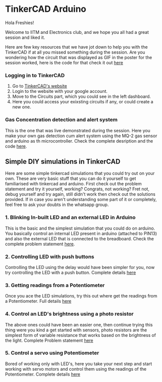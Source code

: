 # TinkerCAD Arduino

Hola Freshies!         

Welcome to IITM and Electronics club, and we hope you all had a great session and liked it.

Here are few key resources that we have jot down to help you with the TinkerCAD if at all you missed something during the session. Are you wondering how the circuit that was displayed as GIF in the poster for the session worked, here is the code for that check it out [here](https://github.com/CFI-Electronics-Club/TinkerCAD_Arduino/blob/main/%22Hello%20Freshies%22%20Circuit.md)

### Logging in to TinkerCAD
1. Go to [TinkerCAD's website](https://www.tinkercad.com/)
2. Login to the website with your google account.
3. Move to the Circuits part, which you could see in the left dashboard.
4. Here you could access your exixsting circuits if any, or could create a new one.

### Gas Concentration detection and alert system 

This is the one that was live demonstrated during the session. Here you make your own gas detection cum alert system using the MQ-2 gas sensor and arduino as th  microcontroller. Check the complete desription and the code [here](https://github.com/CFI-Electronics-Club/TinkerCAD_Arduino/blob/main/Orientation%20Session-Gas%20Leakage%20Detection.md).

## Simple DIY simulations in TinkerCAD

Here are some simple tinkercad simulations that you could try out on your own. These are very basic stuff that you can do it yourself to get familiarised with tinkercad and arduino. First check out the problem statement and try it yourself, working? Congrats, not working? Fret not, debug yourself and try again, still didn't work then check out the solutions provided. If in case you aren't understanding some part of it or completely, feel free to ask your doubts in the whatsapp group. 

### 1. Blinking In-built LED and an external LED in Arduino
This is the basic and the simplest simulation that you could do on arduino. You basically control an internal LED present in arduino (attached to PIN13) and also the external LED that is connected to the breadboard. Check the complete problem statement [here](https://github.com/CFI-Electronics-Club/TinkerCAD_Arduino/blob/main/Problem%20Statements%201%20%26%202.md). 

### 2. Controlling LED with push buttons
Controlling the LED using the delay would have been simpler for you, now try controlling the LED with a push button. Complete details [here](https://github.com/CFI-Electronics-Club/TinkerCAD_Arduino/blob/main/Problem%20Statement%203.md)

### 3. Getting readings from a Potentiometer
Once you ace the LED simulations, try this out where get the readings from a Potentiometer. Full details [here](https://github.com/CFI-Electronics-Club/TinkerCAD_Arduino/blob/main/Problem%20Statement%204.md)

### 4. Control an LED's brightness using a photo resistor
The above ones could have been an easier one, then continue trying this thing were you kind a get started with sensors, photo resistors are the simplest form of variable resistance that works based on the brightness of the light. Complete Problem statement [here]()

### 5. Control a servo using Potentiometer
Bored of working only with LED's, here you take your next step and start working with servo motors and control them using the readings of the Potentiometer. Complete details [here](https://github.com/CFI-Electronics-Club/TinkerCAD_Arduino/blob/main/Problem%20Statement%206.md)

